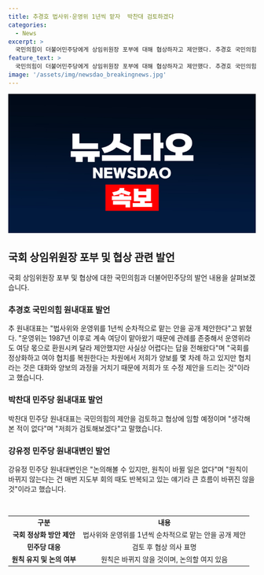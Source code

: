 ```yaml
---
title: 추경호 법사위·운영위 1년씩 맡자  박찬대 검토하겠다
categories:
  - News
excerpt: >
  국민의힘이 더불어민주당에게 상임위원장 포부에 대해 협상하자고 제안했다. 추경호 국민의힘 원내대표가 법사위와 운영위를 1년씩 번갈아가며 맡는 방안을 제시했는데, 민주당은 해당 제안을 검토하고 협상할 의향을 밝혔다. 그러나 박찬대 더불어민주당 원내대표는 생각해본 적이 없다며 협상은 가능하겠지만 원칙은 바뀌지 않을 것이라고 밝혔다. 이에 강 유정 더불어민주당 원내대변인은 논의해볼 수 있지만, 원칙이 바뀌지 않는다고 말했다.
feature_text: >
  국민의힘이 더불어민주당에게 상임위원장 포부에 대해 협상하자고 제안했다. 추경호 국민의힘 원내대표가 법사위와 운영위를 1년씩 번갈아가며 맡는 방안을 제시했는데, 민주당은 해당 제안을 검토하고 협상할 의향을 밝혔다. 그러나 박찬대 더불어민주당 원내대표는 생각해본 적이 없다며 협상은 가능하겠지만 원칙은 바뀌지 않을 것이라고 밝혔다. 이에 강 유정 더불어민주당 원내대변인은 논의해볼 수 있지만, 원칙이 바뀌지 않는다고 말했다.
image: '/assets/img/newsdao_breakingnews.jpg'
---
```


<p><img src="/assets/img/newsdao_breakingnews.jpg" alt="implanttips 속보" /></p>

<h2 data-ke-size="size26">국회 상임위원장 포부 및 협상 관련 발언</h2>

<p data-ke-size="size16">국회 상임위원장 포부 및 협상에 대한 국민의힘과 더불어민주당의 발언 내용을 살펴보겠습니다.</p>

<h3>추경호 국민의힘 원내대표 발언</h3>

<p data-ke-size="size16">추 원내대표는 "법사위와 운영위를 1년씩 순차적으로 맡는 안을 공개 제안한다"고 밝혔다. "운영위는 1987년 이후로 계속 여당이 맡아왔기 때문에 관례를 존중해서 운영위라도 여당 몫으로 환원시켜 달라 제안했지만 사실상 어렵다는 답을 전해왔다"며 "국회를 정상화하고 여야 협치를 복원한다는 차원에서 저희가 양보를 몇 차례 하고 있지만 협치라는 것은 대화와 양보의 과정을 거치기 때문에 저희가 또 수정 제안을 드리는 것"이라고 했습니다.</p>

<h3>박찬대 민주당 원내대표 발언</h3>

<p data-ke-size="size16">박찬대 민주당 원내대표는 국민의힘의 제안을 검토하고 협상에 임할 예정이며 "생각해본 적이 없다"며 "저희가 검토해보겠다"고 말했습니다.</p>

<h3>강유정 민주당 원내대변인 발언</h3>

<p data-ke-size="size16">강유정 민주당 원내대변인은 "논의해볼 수 있지만, 원칙이 바뀔 일은 없다"며 "원칙이 바뀌지 않는다는 건 매번 지도부 회의 때도 반복되고 있는 얘기라 큰 흐름이 바뀌진 않을 것"이라고 했습니다.</p>

<p data-ke-size="size16">&nbsp;</p>

<table>
    <tbody>
        <tr>
            <td style="text-align: center; height: 17px;"><b>구분</b></td>
            <td style="text-align: center; height: 17px;"><b>내용</b></td>
        </tr>
        <tr>
            <td style="text-align: center; height: 17px;"><b>국회 정상화 방안 제안</b></td>
            <td style="text-align: center; height: 17px;">법사위와 운영위를 1년씩 순차적으로 맡는 안을 공개 제안</td>
        </tr>
        <tr>
            <td style="text-align: center; height: 17px;"><b>민주당 대응</b></td>
            <td style="text-align: center; height: 17px;">검토 후 협상 의사 표명</td>
        </tr>
        <tr>
            <td style="text-align: center; height: 17px;"><b>원칙 유지 및 논의 여부</b></td>
            <td style="text-align: center; height: 17px;">원칙은 바뀌지 않을 것이며, 논의할 여지 있음</td>
        </tr>
    </tbody>
</table>

<p data-ke-size="size16">&nbsp;</p>

